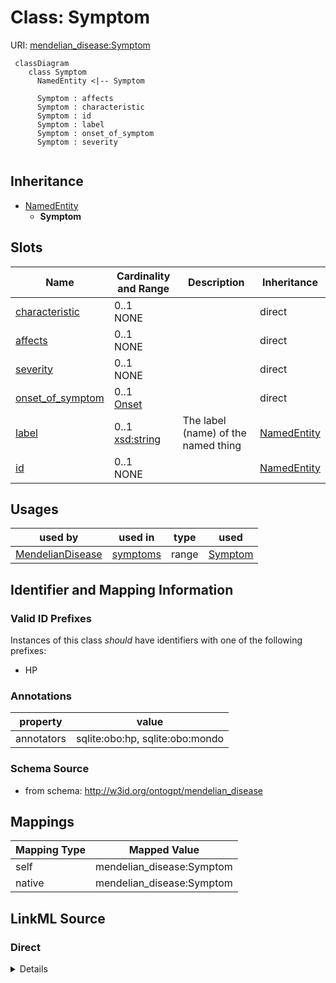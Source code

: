 # Class: Symptom



URI: [mendelian_disease:Symptom](http://w3id.org/ontogpt/mendelian_disease/Symptom)


```mermaid
 classDiagram
    class Symptom
      NamedEntity <|-- Symptom
      
      Symptom : affects
      Symptom : characteristic
      Symptom : id
      Symptom : label
      Symptom : onset_of_symptom
      Symptom : severity
      
```




## Inheritance
* [NamedEntity](NamedEntity.md)
    * **Symptom**



## Slots

| Name | Cardinality and Range | Description | Inheritance |
| ---  | --- | --- | --- |
| [characteristic](characteristic.md) | 0..1 <br/> NONE |  | direct |
| [affects](affects.md) | 0..1 <br/> NONE |  | direct |
| [severity](severity.md) | 0..1 <br/> NONE |  | direct |
| [onset_of_symptom](onset_of_symptom.md) | 0..1 <br/> [Onset](Onset.md) |  | direct |
| [label](label.md) | 0..1 <br/> [xsd:string](xsd:string) | The label (name) of the named thing | [NamedEntity](NamedEntity.md) |
| [id](id.md) | 0..1 <br/> NONE |  | [NamedEntity](NamedEntity.md) |





## Usages

| used by | used in | type | used |
| ---  | --- | --- | --- |
| [MendelianDisease](MendelianDisease.md) | [symptoms](symptoms.md) | range | [Symptom](Symptom.md) |






## Identifier and Mapping Information


### Valid ID Prefixes

Instances of this class *should* have identifiers with one of the following prefixes:

* HP






### Annotations

| property | value |
| --- | --- |
| annotators | sqlite:obo:hp, sqlite:obo:mondo |



### Schema Source


* from schema: http://w3id.org/ontogpt/mendelian_disease





## Mappings

| Mapping Type | Mapped Value |
| ---  | ---  |
| self | mendelian_disease:Symptom |
| native | mendelian_disease:Symptom |


## LinkML Source

<!-- TODO: investigate https://stackoverflow.com/questions/37606292/how-to-create-tabbed-code-blocks-in-mkdocs-or-sphinx -->

### Direct

<details>
```yaml
name: Symptom
id_prefixes:
- HP
annotations:
  annotators:
    tag: annotators
    value: sqlite:obo:hp, sqlite:obo:mondo
from_schema: http://w3id.org/ontogpt/mendelian_disease
rank: 1000
is_a: NamedEntity
attributes:
  characteristic:
    name: characteristic
    from_schema: http://w3id.org/ontogpt/mendelian_disease
    rank: 1000
  affects:
    name: affects
    from_schema: http://w3id.org/ontogpt/mendelian_disease
    rank: 1000
  severity:
    name: severity
    from_schema: http://w3id.org/ontogpt/mendelian_disease
    rank: 1000
  onset_of_symptom:
    name: onset_of_symptom
    from_schema: http://w3id.org/ontogpt/mendelian_disease
    rank: 1000
    range: Onset

```
</details>

### Induced

<details>
```yaml
name: Symptom
id_prefixes:
- HP
annotations:
  annotators:
    tag: annotators
    value: sqlite:obo:hp, sqlite:obo:mondo
from_schema: http://w3id.org/ontogpt/mendelian_disease
rank: 1000
is_a: NamedEntity
attributes:
  characteristic:
    name: characteristic
    from_schema: http://w3id.org/ontogpt/mendelian_disease
    rank: 1000
    alias: characteristic
    owner: Symptom
    domain_of:
    - Symptom
    range: string
  affects:
    name: affects
    from_schema: http://w3id.org/ontogpt/mendelian_disease
    rank: 1000
    alias: affects
    owner: Symptom
    domain_of:
    - Symptom
    range: string
  severity:
    name: severity
    from_schema: http://w3id.org/ontogpt/mendelian_disease
    rank: 1000
    alias: severity
    owner: Symptom
    domain_of:
    - Symptom
    range: string
  onset_of_symptom:
    name: onset_of_symptom
    from_schema: http://w3id.org/ontogpt/mendelian_disease
    rank: 1000
    alias: onset_of_symptom
    owner: Symptom
    domain_of:
    - Symptom
    range: Onset
  id:
    name: id
    annotations:
      prompt.skip:
        tag: prompt.skip
        value: 'true'
    description: A unique identifier for the named entity
    comments:
    - this is populated during the grounding and normalization step
    from_schema: http://w3id.org/ontogpt/core
    rank: 1000
    identifier: true
    alias: id
    owner: Symptom
    domain_of:
    - NamedEntity
    - Publication
    range: string
  label:
    name: label
    description: The label (name) of the named thing
    from_schema: http://w3id.org/ontogpt/core
    aliases:
    - name
    rank: 1000
    alias: label
    owner: Symptom
    domain_of:
    - NamedEntity
    range: string

```
</details>